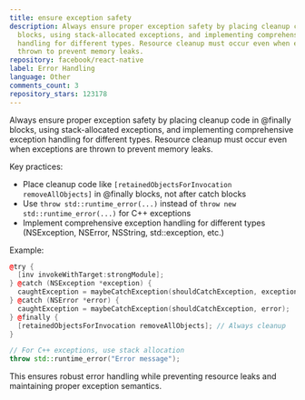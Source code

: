 ```yaml
---
title: ensure exception safety
description: Always ensure proper exception safety by placing cleanup code in @finally
  blocks, using stack-allocated exceptions, and implementing comprehensive exception
  handling for different types. Resource cleanup must occur even when exceptions are
  thrown to prevent memory leaks.
repository: facebook/react-native
label: Error Handling
language: Other
comments_count: 3
repository_stars: 123178
---
```


Always ensure proper exception safety by placing cleanup code in @finally blocks, using stack-allocated exceptions, and implementing comprehensive exception handling for different types. Resource cleanup must occur even when exceptions are thrown to prevent memory leaks.

Key practices:
- Place cleanup code like `[retainedObjectsForInvocation removeAllObjects]` in @finally blocks, not after catch blocks
- Use `throw std::runtime_error(...)` instead of `throw new std::runtime_error(...)` for C++ exceptions
- Implement comprehensive exception handling for different types (NSException, NSError, NSString, std::exception, etc.)

Example:
```cpp
@try {
  [inv invokeWithTarget:strongModule];
} @catch (NSException *exception) {
  caughtException = maybeCatchException(shouldCatchException, exception);
} @catch (NSError *error) {
  caughtException = maybeCatchException(shouldCatchException, error);
} @finally {
  [retainedObjectsForInvocation removeAllObjects]; // Always cleanup
}

// For C++ exceptions, use stack allocation
throw std::runtime_error("Error message");
```

This ensures robust error handling while preventing resource leaks and maintaining proper exception semantics.